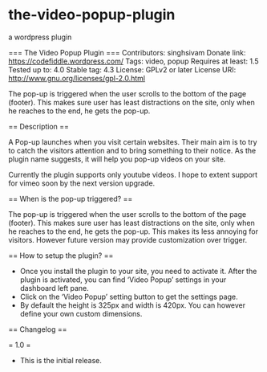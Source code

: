 the-video-popup-plugin
======================

a wordpress plugin

=== The Video Popup Plugin ===
Contributors: singhsivam
Donate link: https://codefiddle.wordpress.com/
Tags: video, popup
Requires at least: 1.5
Tested up to: 4.0
Stable tag: 4.3
License: GPLv2 or later
License URI: http://www.gnu.org/licenses/gpl-2.0.html

The pop-up is triggered when the user scrolls to the bottom of the page (footer). This makes sure user has least distractions on the site, only when he reaches to the end, he gets the pop-up.

== Description ==

A Pop-up launches when you visit certain websites. Their main aim is to try to catch the visitors attention and to bring something to their notice. As the plugin name suggests, it will help you pop-up videos on your site.

Currently the plugin supports only youtube videos. I hope to extent support for vimeo soon by the next version upgrade.

== When is the pop-up triggered? ==

The pop-up is triggered when the user scrolls to the bottom of the page (footer). This makes sure user has least distractions on the site, only when he reaches to the end, he gets the pop-up. This makes its less annoying for visitors. However future version may provide customization over trigger.

== How to setup the plugin? ==

* Once you install the plugin to your site, you need to activate it. After the plugin is activated, you can find ‘Video Popup’  settings in your dashboard left pane.
* Click on the ‘Video Popup’ setting button to get the settings page.
* By default the height is 325px and width is 420px. You can however define your own custom dimensions.

== Changelog ==

= 1.0 = 
* This is the initial release.
